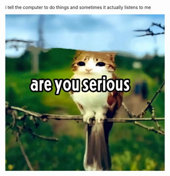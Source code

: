 i tell the computer to do things and sometimes it actually listens to me
<!--START_SECTION:update_image-->
<img src=https://raw.githubusercontent.com/sneakykestrel/sneakykestrel/main/.github/images/are-you-serious.png height="" width="" align=left alt=kitty />
<!--END_SECTION:update_image-->

